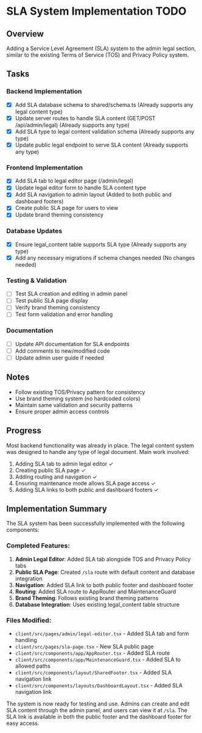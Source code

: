 # SLA System Implementation TODO

## Overview
Adding a Service Level Agreement (SLA) system to the admin legal section, similar to the existing Terms of Service (TOS) and Privacy Policy system.

## Tasks

### Backend Implementation
- [x] Add SLA database schema to shared/schema.ts (Already supports any legal content type)
- [x] Update server routes to handle SLA content (GET/POST /api/admin/legal) (Already supports any type)
- [x] Add SLA type to legal content validation schema (Already supports any type)
- [x] Update public legal endpoint to serve SLA content (Already supports any type)

### Frontend Implementation
- [x] Add SLA tab to legal editor page (/admin/legal)
- [x] Update legal editor form to handle SLA content type
- [x] Add SLA navigation to admin layout (Added to both public and dashboard footers)
- [x] Create public SLA page for users to view
- [x] Update brand theming consistency

### Database Updates
- [x] Ensure legal_content table supports SLA type (Already supports any type)
- [x] Add any necessary migrations if schema changes needed (No changes needed)

### Testing & Validation
- [ ] Test SLA creation and editing in admin panel
- [ ] Test public SLA page display
- [ ] Verify brand theming consistency
- [ ] Test form validation and error handling

### Documentation
- [ ] Update API documentation for SLA endpoints
- [ ] Add comments to new/modified code
- [ ] Update admin user guide if needed

## Notes
- Follow existing TOS/Privacy pattern for consistency
- Use brand theming system (no hardcoded colors)
- Maintain same validation and security patterns
- Ensure proper admin access controls

## Progress
Most backend functionality was already in place. The legal content system was designed to handle any type of legal document. Main work involved:
1. Adding SLA tab to admin legal editor ✓
2. Creating public SLA page ✓
3. Adding routing and navigation ✓
4. Ensuring maintenance mode allows SLA page access ✓
5. Adding SLA links to both public and dashboard footers ✓

## Implementation Summary
The SLA system has been successfully implemented with the following components:

### Completed Features:
1. **Admin Legal Editor**: Added SLA tab alongside TOS and Privacy Policy tabs
2. **Public SLA Page**: Created `/sla` route with default content and database integration
3. **Navigation**: Added SLA link to both public footer and dashboard footer
4. **Routing**: Added SLA route to AppRouter and MaintenanceGuard
5. **Brand Theming**: Follows existing brand theming patterns
6. **Database Integration**: Uses existing legal_content table structure

### Files Modified:
- `client/src/pages/admin/legal-editor.tsx` - Added SLA tab and form handling
- `client/src/pages/sla-page.tsx` - New SLA public page
- `client/src/components/app/AppRouter.tsx` - Added SLA route
- `client/src/components/app/MaintenanceGuard.tsx` - Added SLA to allowed paths
- `client/src/components/layout/SharedFooter.tsx` - Added SLA navigation link
- `client/src/components/layouts/DashboardLayout.tsx` - Added SLA navigation link

The system is now ready for testing and use. Admins can create and edit SLA content through the admin panel, and users can view it at `/sla`. The SLA link is available in both the public footer and the dashboard footer for easy access.